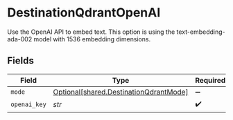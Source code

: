 # DestinationQdrantOpenAI

Use the OpenAI API to embed text. This option is using the text-embedding-ada-002 model with 1536 embedding dimensions.


## Fields

| Field                                                                                  | Type                                                                                   | Required                                                                               | Description                                                                            |
| -------------------------------------------------------------------------------------- | -------------------------------------------------------------------------------------- | -------------------------------------------------------------------------------------- | -------------------------------------------------------------------------------------- |
| `mode`                                                                                 | [Optional[shared.DestinationQdrantMode]](../../models/shared/destinationqdrantmode.md) | :heavy_minus_sign:                                                                     | N/A                                                                                    |
| `openai_key`                                                                           | *str*                                                                                  | :heavy_check_mark:                                                                     | N/A                                                                                    |